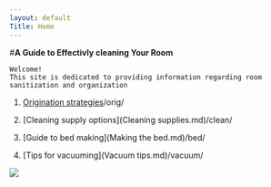 ```yaml
---
layout: default
Title: Home
---
```


   #**A Guide to Effectivly cleaning Your Room**
	
	Welcome!
	This site is dedicated to providing information regarding room sanitization and organization 


1.	[Origination strategies](Organize.md)/orig/
	
2.	 [Cleaning supply options](Cleaning supplies.md)/clean/
	
3.	[Guide to bed making](Making the bed.md)/bed/

4.	[Tips for vacuuming](Vacuum tips.md)/vacuum/


![](https://pixabay.com/static/uploads/photo/2014/04/03/10/54/clean-311681_960_720.png)

